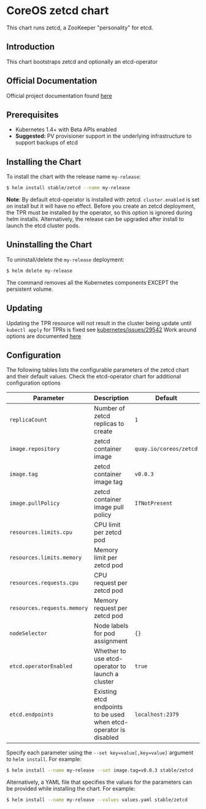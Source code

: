 # CoreOS zetcd chart

This chart runs zetcd, a ZooKeeper "personality" for etcd.

## Introduction

This chart bootstraps zetcd and optionally an etcd-operator

## Official Documentation

Official project documentation found [here](https://github.com/coreos/zetcd)

## Prerequisites

- Kubernetes 1.4+ with Beta APIs enabled
- __Suggested:__ PV provisioner support in the underlying infrastructure to support backups of etcd

## Installing the Chart

To install the chart with the release name `my-release`:

```bash
$ helm install stable/zetcd --name my-release
```

__Note__: By default etcd-operator is installed with zetcd. `cluster.enabled` is set on install but it will have no effect.
Before you create an zetcd deployment, the TPR must be installed by the operator, so this option is ignored during helm installs. Alternatively, the release can be upgraded after install to launch the etcd cluster pods.

## Uninstalling the Chart

To uninstall/delete the `my-release` deployment:

```bash
$ helm delete my-release
```

The command removes all the Kubernetes components EXCEPT the persistent volume.

## Updating
Updating the TPR resource will not result in the cluster being update until `kubectl apply` for
TPRs is fixed see [kubernetes/issues/29542](https://github.com/kubernetes/kubernetes/issues/29542)
Work around options are documented [here](https://github.com/coreos/etcd-operator#resize-an-etcd-cluster)

## Configuration

The following tables lists the configurable parameters of the zetcd chart and their default values. Check the etcd-operator chart for additional configuration options

| Parameter                                         | Description                                                          | Default                                        |
| ------------------------------------------------- | -------------------------------------------------------------------- | ---------------------------------------------- |
| `replicaCount`                                    | Number of zetcd replicas to create     | `1`                                            |
| `image.repository`                                | zetcd container image                                        | `quay.io/coreos/zetcd`                 |
| `image.tag`                                       | zetcd container image tag                                    | `v0.0.3`                                       |
| `image.pullPolicy`                                | zetcd container image pull policy                            | `IfNotPresent`                                 |
| `resources.limits.cpu`                            | CPU limit per zetcd pod                                      |                                          |
| `resources.limits.memory`                         | Memory limit per zetcd pod                                   |                                         |
| `resources.requests.cpu`                          | CPU request per zetcd pod                                    |                                          |
| `resources.requests.memory`                       | Memory request per zetcd pod                                 |                                         |
| `nodeSelector`                                    | Node labels for pod assignment                               |`{}`                                     |
| `etcd.operatorEnabled`                            | Whether to use etcd-operator to launch a cluster                    | `true`                                        |
| `etcd.endpoints`                                  | Existing etcd endpoints to be used when etcd-operator is disabled                    | `localhost:2379`                                        |


Specify each parameter using the `--set key=value[,key=value]` argument to `helm install`. For example:

```bash
$ helm install --name my-release --set image.tag=v0.0.3 stable/zetcd
```

Alternatively, a YAML file that specifies the values for the parameters can be provided while
installing the chart. For example:

```bash
$ helm install --name my-release --values values.yaml stable/zetcd
```

